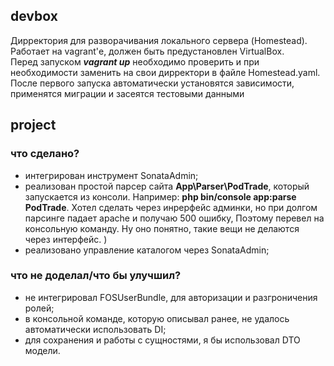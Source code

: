 ## devbox
Дирректория для разворачивания локального сервера (Homestead). Работает на vagrant'е, должен быть предустановлен VirtualBox.   
Перед запуском ***vagrant up*** необходимо проверить и при необходимости заменить на свои дирректори в файле Homestead.yaml.
После первого запуска автоматически установятся зависимости, применятся миграции и засеятся тестовыми данными

## project
### что сделано?
- интегрирован инструмент SonataAdmin;
- реализован простой парсер сайта **App\Parser\PodTrade**, который запускается из консоли. Например: **php bin/console app:parse PodTrade**. 
Хотел сделать через инрерфейс админки, но при долгом парсинге падает apache и получаю 500 ошибку, Поэтому перевел на консольную команду. Ну оно понятно, такие вещи не делаются через интерфейс. )
- реализовано управление каталогом через SonataAdmin;

### что не доделал/что бы улучшил?
- не интегрировал FOSUserBundle, для авторизации и разгроничения ролей;
- в консольной команде, которую описывал ранее, не удалось автоматически использовать DI;
- для сохранения и работы с сущностями, я бы использовал DTO модели.

